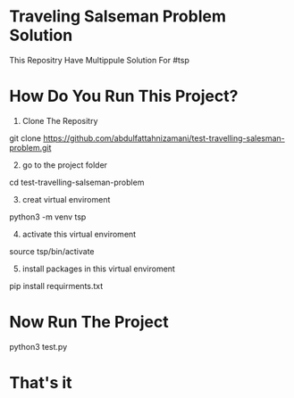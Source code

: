 # Traveling Salseman Problem Solution

This Repositry Have Multippule Solution For #tsp

# How Do You Run This Project?

1. Clone The Repositry

git clone https://github.com/abdulfattahnizamani/test-travelling-salesman-problem.git

2. go to the project folder

 cd test-travelling-salseman-problem

3. creat virtual enviroment

python3 -m venv tsp

4. activate this virtual enviroment

 source tsp/bin/activate

 5. install packages in this virtual enviroment

pip install requirments.txt

# Now Run The Project

python3 test.py

# That's it
